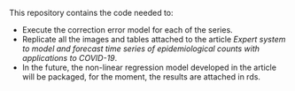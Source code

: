 This repository contains the code needed to:
- Execute the correction error model for each of the series.
- Replicate all the images and tables attached to the article *Expert system to model and forecast time series of epidemiological counts with applications to COVID-19*.
- In the future, the non-linear regression model developed in the article will be packaged, for the moment, the results are attached in rds.

